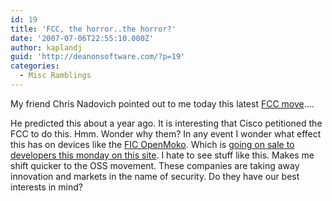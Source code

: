 ```yaml
---
id: 19
title: 'FCC, the horror..the horror?'
date: '2007-07-06T22:55:10.000Z'
author: kaplandj
guid: 'http://deanonsoftware.com/?p=19'
categories:
  - Misc Ramblings
---
```

My friend Chris Nadovich pointed out to me today this latest [FCC move](http://news.com.com/Feds+snub+open+source+for+smart+radios/2100-1041_3-6195102.html?tag=nefd.lede)….

He predicted this about a year ago. It is interesting that Cisco petitioned the FCC to do this. Hmm. Wonder why them? In any event I wonder what effect this has on devices like the [FIC OpenMoko](http://www.openmoko.org/). Which is [going on sale to developers this monday on this site](http://www.openmoko.com/). I hate to see stuff like this. Makes me shift quicker to the OSS movement. These companies are taking away innovation and markets in the name of security. Do they have our best interests in mind?
